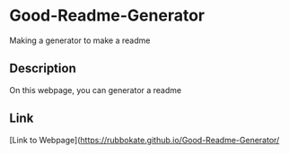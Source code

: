 # Good-Readme-Generator

Making a generator to make a readme

## Description
On this webpage, you can generator a readme

## Link
[Link to Webpage](https://rubbokate.github.io/Good-Readme-Generator/

